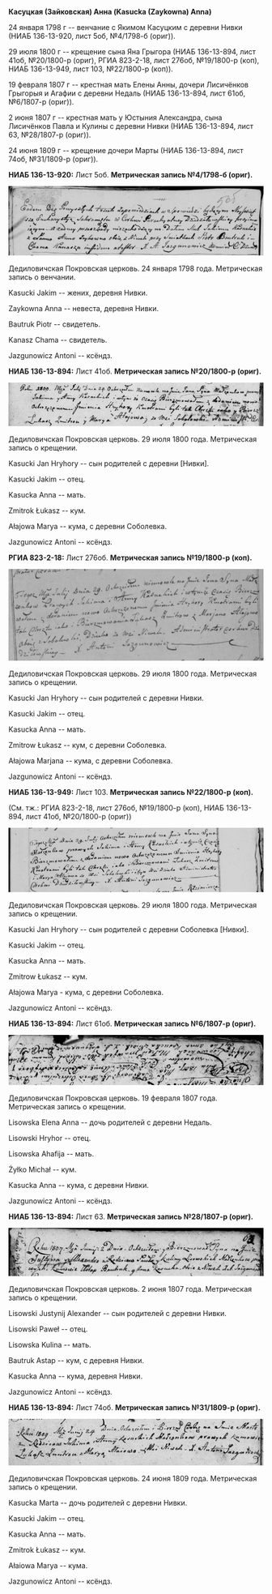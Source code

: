 **Касуцкая (Зайковская) Анна (Kasucka (Zaykowna) Anna)**

24 января 1798 г -- венчание с Якимом Касуцким с деревни Нивки (НИАБ
136-13-920, лист 5об, №4/1798-б (ориг)).

29 июля 1800 г -- крещение сына Яна Грыгора (НИАБ 136-13-894, лист 41об,
№20/1800-р (ориг), РГИА 823-2-18, лист 276об, №19/1800-р (коп), НИАБ
136-13-949, лист 103, №22/1800-р (коп)).

19 февраля 1807 г -- крестная мать Елены Анны, дочери Лисичёнков
Грыгорыя и Агафии с деревни Недаль (НИАБ 136-13-894, лист 61об,
№6/1807-р (ориг)).

2 июня 1807 г -- крестная мать у Юстыния Александра, сына Лисичёнков
Павла и Кулины с деревни Нивки (НИАБ 136-13-894, лист 63, №28/1807-р
(ориг)).

24 июня 1809 г -- крещение дочери Марты (НИАБ 136-13-894, лист 74об,
№31/1809-р (ориг)).

**НИАБ 136-13-920:** Лист 5об. **Метрическая запись №4/1798-б (ориг).**

![](./media/a7be559bb075e6db687745b7cf1da1ee6dc6d770.png)

Дедиловичская Покровская церковь. 24 января 1798 года. Метрическая
запись о венчании.

Kasucki Jakim -- жених, деревня Нивки.

Zaykowna Anna -- невеста, деревня Нивки.

Bautruk Piotr -- свидетель.

Kanasz Chama -- свидетель.

Jazgunowicz Antoni -- ксёндз.

**НИАБ 136-13-894:** Лист 41об. **Метрическая запись №20/1800-р
(ориг).**

![](./media/e122a1a947ef31231d4f5253db7f3469171d2a4e.png)

Дедиловичская Покровская церковь. 29 июля 1800 года. Метрическая запись
о крещении.

Kasucki Jan Hryhory -- сын родителей с деревни \[Нивки\].

Kasucki Jakim -- отец.

Kasucka Anna -- мать.

Zmitrok Łukasz -- кум.

Ałajowa Marya -- кума, с деревни Соболевка.

Jazgunowicz Antoni -- ксёндз.

**РГИА 823-2-18:** Лист 276об. **Метрическая запись №19/1800-р (коп).**

![](./media/720da7aba1db4230ab4d2cc380d304a4e324e89e.png)

Дедиловичская Покровская церковь. 29 июля 1800 года. Метрическая запись
о крещении.

Kasucki Jan Hryhory -- сын родителей с деревни Нивки.

Kasucki Jakim -- отец.

Kasucka Anna -- мать.

Zmitrow Łukasz -- кум, с деревни Соболевка.

Ałajowa Marjana -- кума, с деревни Соболевка.

Jazgunowicz Antoni -- ксёндз.

**НИАБ 136-13-949:** Лист 103. **Метрическая запись №22/1800-р (коп).**

(См. тж.: РГИА 823-2-18, лист 276об, №19/1800-р (коп), НИАБ 136-13-894,
лист 41об, №20/1800-р (ориг))

![](./media/39b5753b068a2b765fd8a49dfac9ad26d3a38eb6.png)

Дедиловичская Покровская церковь. 29 июля 1800 года. Метрическая запись
о крещении.

Kasucki Jan Hryhorу -- сын родителей с деревни Соболевка \[Нивки\].

Kasucki Jakim -- отец.

Kasucka Anna -- мать.

Zmitrow Łukasz -- кум.

Ałajowa Marya - кума, с деревни Соболевка.

Jazgunowicz Antoni -- ксёндз.

**НИАБ 136-13-894:** Лист 61об. **Метрическая запись №6/1807-р (ориг).**

![](./media/5ab8acc32646717ad5a7edc6841360f9a408b683.png)

Дедиловичская Покровская церковь. 19 февраля 1807 года. Метрическая
запись о крещении.

Lisowska Elena Anna -- дочь родителей с деревни Недаль.

Lisowski Hryhor -- отец.

Lisowska Ahafija -- мать.

Żyłko Michał -- кум.

Kasucka Anna -- кума, с деревни Нивки.

Jazgunowicz Antoni -- ксёндз.

**НИАБ 136-13-894:** Лист 63. **Метрическая запись №28/1807-р (ориг).**

![](./media/38fccb8db878d30403755f9bc08dd29039620269.png)

Дедиловичская Покровская церковь. 2 июня 1807 года. Метрическая запись о
крещении.

Lisowski Justynij Alexander -- сын родителей с деревни Нивки.

Lisowski Paweł -- отец.

Lisowska Kulina -- мать.

Bautruk Astap -- кум, с деревня Нивки.

Kasucka Anna -- кума, деревня Нивки.

Jazgunowicz Antoni -- ксёндз.

**НИАБ 136-13-894:** Лист 74об. **Метрическая запись №31/1809-р
(ориг).**

![](./media/99892ba56093d92e76907691a32ef4f5b2a95879.png)

Дедиловичская Покровская церковь. 24 июня 1809 года. Метрическая запись
о крещении.

Kasucka Marta -- дочь родителей с деревни Нивки.

Kasucki Jakim -- отец.

Kasucka Anna -- мать.

Zmitrok Łukasz -- кум.

Ałaiowa Marya -- кума.

Jazgunowicz Antoni -- ксёндз.
